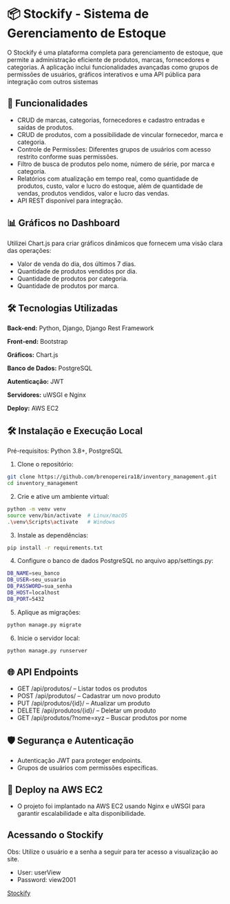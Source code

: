 

# 📦 Stockify - Sistema de Gerenciamento de Estoque

O Stockify é uma plataforma completa para gerenciamento de estoque, que permite a administração eficiente de produtos, marcas, fornecedores e categorias. A aplicação inclui funcionalidades avançadas como grupos de permissões de usuários, gráficos interativos e uma API pública para integração com outros sistemas


## 🚀 Funcionalidades

- CRUD de marcas, categorias, fornecedores e cadastro entradas e saídas de produtos.
- CRUD de produtos, com a possibilidade de vincular fornecedor, marca e categoria.
- Controle de Permissões: Diferentes grupos de usuários com acesso restrito conforme suas permissões.
- Filtro de busca de produtos pelo nome, número de série, por marca e categoria.
- Relatórios com atualização em tempo real, como quantidade de produtos, custo, valor e lucro do estoque, além de quantidade de vendas, produtos vendidos, valor e lucro das vendas.
- API REST disponível para integração.


## 📊 Gráficos no Dashboard

Utilizei Chart.js para criar gráficos dinâmicos que fornecem uma visão clara das operações:

- Valor de venda do dia, dos últimos 7 dias.
- Quantidade de produtos vendidos por dia.
- Quantidade de produtos por categoria.
- Quantidade de produtos por marca.




## 🛠️ Tecnologias Utilizadas

**Back-end:** Python, Django, Django Rest Framework

**Front-end:** Bootstrap

**Gráficos:** Chart.js

**Banco de Dados:** PostgreSQL

**Autenticação:** JWT

**Servidores:** uWSGI e Nginx

**Deploy:** AWS EC2


## 🛠️ Instalação e Execução Local

Pré-requisitos: Python 3.8+, PostgreSQL

1. Clone o repositório:
```bash
git clone https://github.com/brenopereira18/inventory_management.git
cd inventory_management
```

2. Crie e ative um ambiente virtual:
```bash
python -m venv venv
source venv/bin/activate  # Linux/macOS
.\venv\Scripts\activate   # Windows
```

3. Instale as dependências:
```bash
pip install -r requirements.txt
```

4. Configure o banco de dados PostgreSQL no arquivo app/settings.py:
```bash
DB_NAME=seu_banco
DB_USER=seu_usuario
DB_PASSWORD=sua_senha
DB_HOST=localhost
DB_PORT=5432
```

5. Aplique as migrações:
```bash
python manage.py migrate
```

6. Inicie o servidor local:
```bash
python manage.py runserver

```
## 🌐 API Endpoints

- GET /api/produtos/ – Listar todos os produtos
- POST /api/produtos/ – Cadastrar um novo produto
- PUT /api/produtos/{id}/ – Atualizar um produto
- DELETE /api/produtos/{id}/ – Deletar um produto
- GET /api/produtos/?nome=xyz – Buscar produtos por nome
## 🛡️ Segurança e Autenticação

- Autenticação JWT para proteger endpoints.
- Grupos de usuários com permissões específicas.
## 🚀 Deploy na AWS EC2

- O projeto foi implantado na AWS EC2 usando Nginx e uWSGI para garantir escalabilidade e alta disponibilidade.
## Acessando o Stockify

Obs: Utilize o usuário e a senha a seguir para ter acesso a visualização ao site.

- User: userView
- Password: view2001

[Stockify](http://3.220.238.18)
